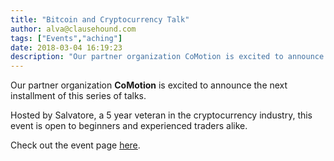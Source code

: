```yaml
---
title: "Bitcoin and Cryptocurrency Talk"
author: alva@clausehound.com
tags: ["Events","aching"]
date: 2018-03-04 16:19:23
description: "Our partner organization CoMotion is excited to announce the next installment of this series of talks."
---
```




Our partner organization **CoMotion** is excited to announce the next installment of this series of talks.

Hosted by Salvatore, a 5 year veteran in the cryptocurrency industry, this event is open to beginners and experienced traders alike.

Check out the event page [here](https://www.eventbrite.ca/e/generation-z-hamilton-networking-event-march-tickets-43076133876).
